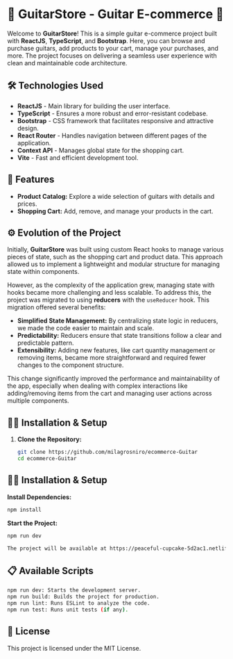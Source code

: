 # 🎸 GuitarStore - Guitar E-commerce 🎸

Welcome to **GuitarStore**! This is a simple guitar e-commerce project built with **ReactJS**, **TypeScript**, and **Bootstrap**. Here, you can browse and purchase guitars, add products to your cart, manage your purchases, and more. The project focuses on delivering a seamless user experience with clean and maintainable code architecture.

## 🛠️ Technologies Used

- **ReactJS** - Main library for building the user interface.
- **TypeScript** - Ensures a more robust and error-resistant codebase.
- **Bootstrap** - CSS framework that facilitates responsive and attractive design.
- **React Router** - Handles navigation between different pages of the application.
- **Context API** - Manages global state for the shopping cart.
- **Vite** - Fast and efficient development tool.

## 🚀 Features

- **Product Catalog:** Explore a wide selection of guitars with details and prices.
- **Shopping Cart:** Add, remove, and manage your products in the cart.

## ⚙️ Evolution of the Project

Initially, **GuitarStore** was built using custom React hooks to manage various pieces of state, such as the shopping cart and product data. This approach allowed us to implement a lightweight and modular structure for managing state within components.

However, as the complexity of the application grew, managing state with hooks became more challenging and less scalable. To address this, the project was migrated to using **reducers** with the `useReducer` hook. This migration offered several benefits:

- **Simplified State Management:** By centralizing state logic in reducers, we made the code easier to maintain and scale.
- **Predictability:** Reducers ensure that state transitions follow a clear and predictable pattern.
- **Extensibility:** Adding new features, like cart quantity management or removing items, became more straightforward and required fewer changes to the component structure.

This change significantly improved the performance and maintainability of the app, especially when dealing with complex interactions like adding/removing items from the cart and managing user actions across multiple components.



## 🧑‍💻 Installation & Setup

1. **Clone the Repository:**
   ```bash
   git clone https://github.com/milagrosniro/ecommerce-Guitar
   cd ecommerce-Guitar 

## 🧑‍💻 Installation & Setup

**Install Dependencies:**

```bash
npm install
```

**Start the Project:**

```bash
npm run dev

The project will be available at https://peaceful-cupcake-5d2ac1.netlify.app/
```

## 📋 Available Scripts
```bash
npm run dev: Starts the development server.
npm run build: Builds the project for production.
npm run lint: Runs ESLint to analyze the code.
npm run test: Runs unit tests (if any).
 ```

## 📝 License
This project is licensed under the MIT License.
